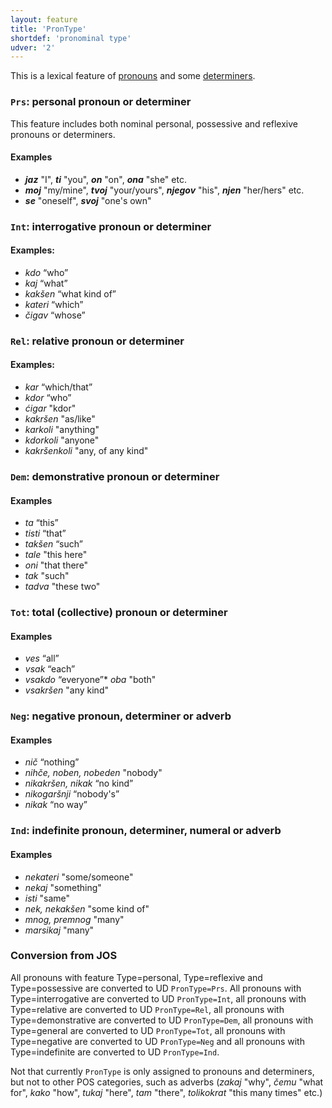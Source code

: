 ```yaml
---
layout: feature
title: 'PronType'
shortdef: 'pronominal type'
udver: '2'
---
```


This is a lexical feature of [pronouns](PRON) and some [determiners](DET).

### <a name="Prs">`Prs`</a>: personal pronoun or determiner

This feature includes both nominal personal, possessive and reflexive pronouns or determiners.

#### Examples

* _<b>jaz</b>_ "I", _<b>ti</b>_ "you", _<b>on</b>_ "on", _<b>ona</b>_ "she" etc.
* _<b>moj</b>_ "my/mine", _<b>tvoj</b>_ "your/yours", _<b>njegov</b>_ "his", _<b>njen</b>_ "her/hers" etc.
* _<b>se</b>_ "oneself", _<b>svoj</b>_ "one's own"

### <a name="Int">`Int`</a>: interrogative pronoun or determiner

#### Examples:

* _kdo_ “who”
* _kaj_ “what”
* _kakšen_ “what kind of”
* _kateri_ “which”
* _čigav_ “whose”

### <a name="Rel">`Rel`</a>: relative pronoun or determiner

#### Examples:

* _kar_ “which/that”
* _kdor_ “who”
* _ćigar_ "kdor"
* _kakršen_ "as/like"
* _karkoli_ "anything"
* _kdorkoli_ "anyone"
* _kakršenkoli_ "any, of any kind"

### <a name="Dem">`Dem`</a>: demonstrative pronoun or determiner

#### Examples

* _ta_ “this”
* _tisti_ “that”
* _takšen_ “such”
* _tale_ "this here"
* _oni_ "that there"
* _tak_ "such"
* _tadva_ "these two"

### <a name="Tot">`Tot`</a>: total (collective) pronoun or determiner

#### Examples

* _ves_ “all”
* _vsak_ “each”
* _vsakdo_ “everyone”* _oba_ "both"
* _vsakršen_ "any kind"

### <a name="Neg">`Neg`</a>: negative pronoun, determiner or adverb

#### Examples

* _nič_ “nothing”
* _nihče, noben, nobeden_ "nobody"
* _nikakršen, nikak_ “no kind”
* _nikogaršnji_ “nobody's”
* _nikak_ “no way”

### <a name="Ind">`Ind`</a>: indefinite pronoun, determiner, numeral or adverb

#### Examples

* _nekateri_ "some/someone"
* _nekaj_ "something"
* _isti_ "same"
* _nek, nekakšen_ "some kind of"
* _mnog, premnog_ "many"
* _marsikaj_ "many"

### Conversion from JOS

All pronouns with feature Type=personal, Type=reflexive and Type=possessive are converted to UD `PronType=Prs`. All pronouns with Type=interrogative are converted to UD `PronType=Int`, all pronouns with Type=relative are converted to UD `PronType=Rel`, all pronouns with Type=demonstrative are converted to UD `PronType=Dem`, all pronouns with Type=general are converted to UD `PronType=Tot`, all pronouns with Type=negative are converted to UD `PronType=Neg` and all pronouns with Type=indefinite are converted to UD `PronType=Ind`.

Not that currently `PronType` is only assigned to pronouns and determiners, but not to other POS categories, such as adverbs (_zakaj_ "why", _čemu_ "what for", _kako_ "how", _tukaj_ "here", _tam_ "there", _tolikokrat_ "this many times" etc.)
<!-- Interlanguage links updated Út 9. května 2023, 20:03:47 CEST -->
